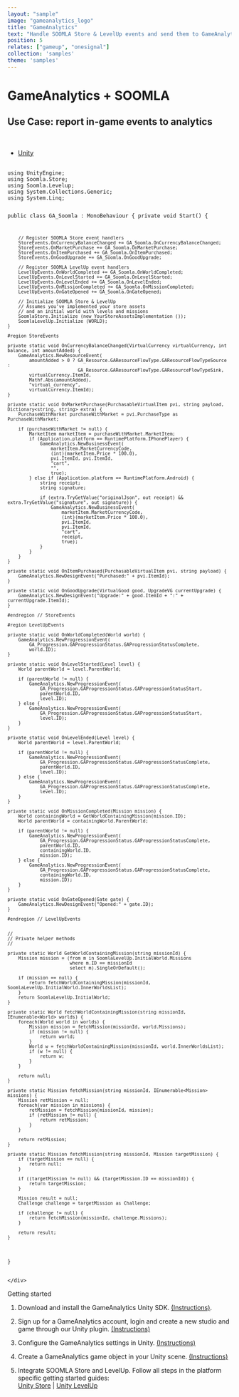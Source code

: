 ```yaml
---
layout: "sample"
image: "gameanalytics_logo"
title: "GameAnalytics"
text: "Handle SOOMLA Store & LevelUp events and send them to GameAnalytics"
position: 5
relates: ["gameup", "onesignal"]
collection: 'samples'
theme: 'samples'
---
```


# GameAnalytics + SOOMLA

## Use Case: report in-game events to analytics

<br>

<div>

  <!-- Nav tabs -->
  <ul class="nav nav-tabs nav-tabs-use-case-code sample-tabs" role="tablist">
    <li role="presentation" class="active"><a href="#sample-unity" aria-controls="unity" role="tab" data-toggle="tab">Unity</a></li>
  </ul>

  <!-- Tab panes -->
  <div class="tab-content tab-content-use-case-code">
    <div role="tabpanel" class="tab-pane active" id="sample-unity">
      <pre>
        <code class="cs">
using UnityEngine;
using Soomla.Store;
using Soomla.Levelup;
using System.Collections.Generic;
using System.Linq;

public class GA_Soomla : MonoBehaviour
{
    private void Start() {

        // Register SOOMLA Store event handlers
        StoreEvents.OnCurrencyBalanceChanged += GA_Soomla.OnCurrencyBalanceChanged;
        StoreEvents.OnMarketPurchase += GA_Soomla.OnMarketPurchase;
        StoreEvents.OnItemPurchased += GA_Soomla.OnItemPurchased;
        StoreEvents.OnGoodUpgrade += GA_Soomla.OnGoodUpgrade;

        // Register SOOMLA LevelUp event handlers
        LevelUpEvents.OnWorldCompleted += GA_Soomla.OnWorldCompleted;
        LevelUpEvents.OnLevelStarted += GA_Soomla.OnLevelStarted;
        LevelUpEvents.OnLevelEnded += GA_Soomla.OnLevelEnded;
        LevelUpEvents.OnMissionCompleted += GA_Soomla.OnMissionCompleted;
        LevelUpEvents.OnGateOpened += GA_Soomla.OnGateOpened;

        // Initialize SOOMLA Store & LevelUp
        // Assumes you've implemented your store assets
        // and an initial world with levels and missions
        SoomlaStore.Initialize (new YourStoreAssetsImplementation ());
        SoomlaLevelUp.Initialize (WORLD);
    }

    #region StoreEvents

    private static void OnCurrencyBalanceChanged(VirtualCurrency virtualCurrency, int balance, int amountAdded) {
        GameAnalytics.NewResourceEvent(
            amountAdded > 0 ? GA_Resource.GAResourceFlowType.GAResourceFlowTypeSource :
                              GA_Resource.GAResourceFlowType.GAResourceFlowTypeSink,
            virtualCurrency.ItemId,
            Mathf.Abs(amountAdded),
            "virtual_currency",
            virtualCurrency.ItemId);
    }

    private static void OnMarketPurchase(PurchasableVirtualItem pvi, string payload, Dictionary<string, string> extra) {
        PurchaseWithMarket purchaseWithMarket = pvi.PurchaseType as PurchaseWithMarket;

        if (purchaseWithMarket != null) {
            MarketItem marketItem = purchaseWithMarket.MarketItem;
            if (Application.platform == RuntimePlatform.IPhonePlayer) {
                GameAnalytics.NewBusinessEvent(
                    marketItem.MarketCurrencyCode,
                    (int)(marketItem.Price * 100.0),
                    pvi.ItemId, pvi.ItemId,
                    "cart",
                    "",
                    true);
            } else if (Application.platform == RuntimePlatform.Android) {
                string receipt;
                string signature;

                if (extra.TryGetValue("originalJson", out receipt) && extra.TryGetValue("signature", out signature)) {
                    GameAnalytics.NewBusinessEvent(
                        marketItem.MarketCurrencyCode,
                        (int)(marketItem.Price * 100.0),
                        pvi.ItemId,
                        pvi.ItemId,
                        "cart",
                        receipt,
                        true);
                }
            }
        }
    }

    private static void OnItemPurchased(PurchasableVirtualItem pvi, string payload) {
        GameAnalytics.NewDesignEvent("Purchased:" + pvi.ItemId);
    }

    private static void OnGoodUpgrade(VirtualGood good, UpgradeVG currentUpgrade) {
        GameAnalytics.NewDesignEvent("Upgrade:" + good.ItemId + ":" + currentUpgrade.ItemId);
    }

    #endregion // StoreEvents

    #region LevelUpEvents

    private static void OnWorldCompleted(World world) {
        GameAnalytics.NewProgressionEvent(
            GA_Progression.GAProgressionStatus.GAProgressionStatusComplete,
            world.ID);
    }

    private static void OnLevelStarted(Level level) {
        World parentWorld = level.ParentWorld;

        if (parentWorld != null) {
            GameAnalytics.NewProgressionEvent(
                GA_Progression.GAProgressionStatus.GAProgressionStatusStart,
                parentWorld.ID,
                level.ID);
        } else {
            GameAnalytics.NewProgressionEvent(
                GA_Progression.GAProgressionStatus.GAProgressionStatusStart,
                level.ID);
        }
    }

    private static void OnLevelEnded(Level level) {
        World parentWorld = level.ParentWorld;

        if (parentWorld != null) {
            GameAnalytics.NewProgressionEvent(
                GA_Progression.GAProgressionStatus.GAProgressionStatusComplete,
                parentWorld.ID,
                level.ID);
        } else {
            GameAnalytics.NewProgressionEvent(
                GA_Progression.GAProgressionStatus.GAProgressionStatusComplete,
                level.ID);
        }
    }

    private static void OnMissionCompleted(Mission mission) {
        World containingWorld = GetWorldContainingMission(mission.ID);
        World parentWorld = containingWorld.ParentWorld;

        if (parentWorld != null) {
            GameAnalytics.NewProgressionEvent(
                GA_Progression.GAProgressionStatus.GAProgressionStatusComplete,
                parentWorld.ID,
                containingWorld.ID,
                mission.ID);
        } else {
            GameAnalytics.NewProgressionEvent(
                GA_Progression.GAProgressionStatus.GAProgressionStatusComplete,
                containingWorld.ID,
                mission.ID);
        }
    }

    private static void OnGateOpened(Gate gate) {
        GameAnalytics.NewDesignEvent("Opened:" + gate.ID);
    }

    #endregion // LevelUpEvents


    //
    // Private helper methods
    //

    private static World GetWorldContainingMission(string missionId) {
        Mission mission = (from m in SoomlaLevelUp.InitialWorld.Missions
                           where m.ID == missionId
                           select m).SingleOrDefault();

        if (mission == null) {
            return fetchWorldContainingMission(missionId, SoomlaLevelUp.InitialWorld.InnerWorldsList);
        }
        return SoomlaLevelUp.InitialWorld;
    }

    private static World fetchWorldContainingMission(string missionId, IEnumerable<World> worlds) {
        foreach(World world in worlds) {
            Mission mission = fetchMission(missionId, world.Missions);
            if (mission != null) {
                return world;
            }
            World w = fetchWorldContainingMission(missionId, world.InnerWorldsList);
            if (w != null) {
                return w;
            }
        }

        return null;
    }

    private static Mission fetchMission(string missionId, IEnumerable<Mission> missions) {
        Mission retMission = null;
        foreach(var mission in missions) {
            retMission = fetchMission(missionId, mission);
            if (retMission != null) {
                return retMission;
            }
        }

        return retMission;
    }

    private static Mission fetchMission(string missionId, Mission targetMission) {
        if (targetMission == null) {
            return null;
        }

        if ((targetMission != null) && (targetMission.ID == missionId)) {
            return targetMission;
        }

        Mission result = null;
        Challenge challenge = targetMission as Challenge;

        if (challenge != null) {
            return fetchMission(missionId, challenge.Missions);
        }

        return result;
    }
}
        </code>
      </pre>

    </div>
  </div>

</div>


<div class="samples-title">Getting started</div>

1. Download and install the GameAnalytics Unity SDK. <a href="https://github.com/GameAnalytics/GA-SDK-UNITY/wiki/Download%20and%20Installation" target="_blank">(Instructions)</a>.

2. Sign up for a GameAnalytics account, login and create a new studio and game through our Unity plugin. <a href="https://github.com/GameAnalytics/GA-SDK-UNITY/wiki/Sign%20up%20and%20login" target="_blank">(Instructions)</a>

3. Configure the GameAnalytics settings in Unity. <a href="https://github.com/GameAnalytics/GA-SDK-UNITY/wiki/Settings" target="_blank">(Instructions)</a>

4. Create a GameAnalytics game object in your Unity scene. <a href="https://github.com/GameAnalytics/GA-SDK-UNITY/wiki/GameAnalytics%20object" target="_blank">(Instructions)</a>

5. Integrate SOOMLA Store and LevelUp.  Follow all steps in the platform specific getting started guides: <br>
    <a href="/unity/store/store_gettingstarted/" target="_blank">Unity Store</a> |
    <a href="/unity/levelup/levelup_gettingstarted/" target="_blank">Unity LevelUp</a>

